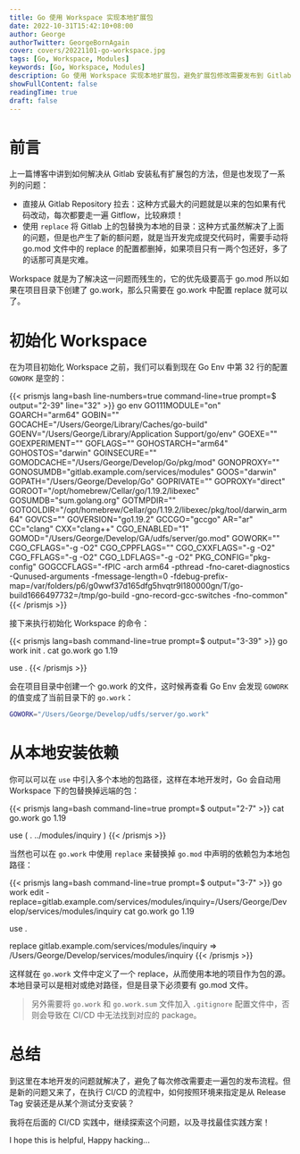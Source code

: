 ```yaml
---
title: Go 使用 Workspace 实现本地扩展包
date: 2022-10-31T15:42:10+08:00
author: George
authorTwitter: GeorgeBornAgain
cover: covers/20221101-go-workspace.jpg
tags: [Go, Workspace, Modules]
keywords: [Go, Workspace, Modules]
description: Go 使用 Workspace 实现本地扩展包，避免扩展包修改需要发布到 Gitlab，提高开发效率
showFullContent: false
readingTime: true
draft: false
---
```


# 前言

上一篇博客中讲到如何解决从 Gitlab 安装私有扩展包的方法，但是也发现了一系列的问题：

* 直接从 Gitlab Repository 拉去：这种方式最大的问题就是以来的包如果有代码改动，每次都要走一遍 Gitflow，比较麻烦！
* 使用 `replace` 将 Gitlab 上的包替换为本地的目录：这种方式虽然解决了上面的问题，但是也产生了新的额问题，就是当开发完成提交代码时，需要手动将 go.mod 文件中的 replace 的配置都删掉，如果项目只有一两个包还好，多了的话那可真是灾难。

Workspace 就是为了解决这一问题而残生的，它的优先级要高于 go.mod 所以如果在项目目录下创建了 go.work，那么只需要在 go.work 中配置 replace 就可以了。

# 初始化 Workspace

在为项目初始化 Workspace 之前，我们可以看到现在 Go Env 中第 32 行的配置 `GOWORK` 是空的：

{{< prismjs lang=bash line-numbers=true command-line=true prompt=$ output="2-39" line="32" >}}
go env
GO111MODULE="on"
GOARCH="arm64"
GOBIN=""
GOCACHE="/Users/George/Library/Caches/go-build"
GOENV="/Users/George/Library/Application Support/go/env"
GOEXE=""
GOEXPERIMENT=""
GOFLAGS=""
GOHOSTARCH="arm64"
GOHOSTOS="darwin"
GOINSECURE=""
GOMODCACHE="/Users/George/Develop/Go/pkg/mod"
GONOPROXY=""
GONOSUMDB="gitlab.example.com/services/modules"
GOOS="darwin"
GOPATH="/Users/George/Develop/Go"
GOPRIVATE=""
GOPROXY="direct"
GOROOT="/opt/homebrew/Cellar/go/1.19.2/libexec"
GOSUMDB="sum.golang.org"
GOTMPDIR=""
GOTOOLDIR="/opt/homebrew/Cellar/go/1.19.2/libexec/pkg/tool/darwin_arm64"
GOVCS=""
GOVERSION="go1.19.2"
GCCGO="gccgo"
AR="ar"
CC="clang"
CXX="clang++"
CGO_ENABLED="1"
GOMOD="/Users/George/Develop/GA/udfs/server/go.mod"
GOWORK=""
CGO_CFLAGS="-g -O2"
CGO_CPPFLAGS=""
CGO_CXXFLAGS="-g -O2"
CGO_FFLAGS="-g -O2"
CGO_LDFLAGS="-g -O2"
PKG_CONFIG="pkg-config"
GOGCCFLAGS="-fPIC -arch arm64 -pthread -fno-caret-diagnostics -Qunused-arguments -fmessage-length=0 -fdebug-prefix-map=/var/folders/p6/g0wwf37d165dfg5hvqtr9l180000gn/T/go-build1666497732=/tmp/go-build -gno-record-gcc-switches -fno-common"
{{< /prismjs >}}

接下来执行初始化 Workspace 的命令：

{{< prismjs lang=bash command-line=true prompt=$ output="3-39" >}}
go work init .
cat go.work
go 1.19

use .
{{< /prismjs >}}

会在项目目录中创建一个 go.work 的文件，这时候再查看 Go Env 会发现 `GOWORK` 的值变成了当前目录下的 `go.work`：

```bash
GOWORK="/Users/George/Develop/udfs/server/go.work"
```

# 从本地安装依赖

你可以可以在 `use` 中引入多个本地的包路径，这样在本地开发时，Go 会自动用 Workspace 下的包替换掉远端的包：

{{< prismjs lang=bash command-line=true prompt=$ output="2-7" >}}
cat go.work
go 1.19

use (
    .
    ../modules/inquiry
)
{{< /prismjs >}}

当然也可以在 `go.work` 中使用 `replace` 来替换掉 `go.mod` 中声明的依赖包为本地包路径：

{{< prismjs lang=bash command-line=true prompt=$ output="3-7" >}}
go work edit -replace=gitlab.example.com/services/modules/inquiry=/Users/George/Develop/services/modules/inquiry
cat go.work
go 1.19

use .

replace gitlab.example.com/services/modules/inquiry => /Users/George/Develop/services/modules/inquiry
{{< /prismjs >}}

这样就在 `go.work` 文件中定义了一个 replace，从而使用本地的项目作为包的源。本地目录可以是相对或绝对路径，但是目录下必须要有 go.mod 文件。

> 另外需要将 `go.work` 和 `go.work.sum` 文件加入 `.gitignore` 配置文件中，否则会导致在 CI/CD 中无法找到对应的 package。

# 总结

到这里在本地开发的问题就解决了，避免了每次修改需要走一遍包的发布流程。但是新的问题又来了，在执行 CI/CD 的流程中，如何按照环境来指定是从 Release Tag 安装还是从某个测试分支安装？

我将在后面的 CI/CD 实践中，继续探索这个问题，以及寻找最佳实践方案！

I hope this is helpful, Happy hacking...